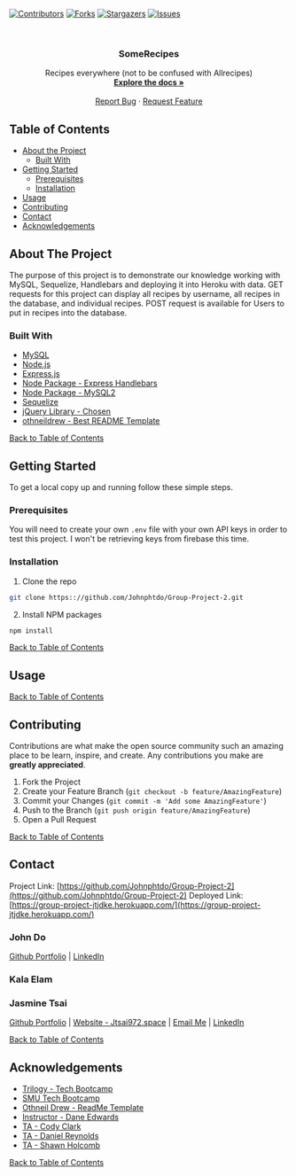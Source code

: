 [![Contributors][contributors-shield]][contributors-url]
[![Forks][forks-shield]][forks-url]
[![Stargazers][stars-shield]][stars-url]
[![Issues][issues-shield]][issues-url]



<!-- PROJECT LOGO -->
<br />
<p align="center">
  <h3 align="center">SomeRecipes</h3>

  <p align="center">
    Recipes everywhere (not to be confused with Allrecipes)
    <br />
    <a href="https://github.com/Johnphtdo/Group-Project-2"><strong>Explore the docs »</strong></a>
    <br />
    <br />
    <a href="https://github.com/Johnphtdo/Group-Project-2/issues">Report Bug</a>
    ·
    <a href="https://github.com/Johnphtdo/Group-Project-2/issues">Request Feature</a>
  </p>
</p>



<!-- TABLE OF CONTENTS -->
## Table of Contents

* [About the Project](#about-the-project)
  * [Built With](#built-with)
* [Getting Started](#getting-started)
  * [Prerequisites](#prerequisites)
  * [Installation](#installation)
* [Usage](#usage)
* [Contributing](#contributing)
* [Contact](#contact)
* [Acknowledgements](#acknowledgements)



<!-- ABOUT THE PROJECT -->
## About The Project

The purpose of this project is to demonstrate our knowledge working with MySQL, Sequelize, Handlebars and deploying it into Heroku with data. GET requests for this project can display all recipes by username, all recipes in the database, and individual recipes. POST request is available for Users to put in recipes into the database. 

### Built With
 * [MySQL](https://www.mysql.com/)
 * [Node.js](https://nodejs.org/en/)
 * [Express.js](http://expressjs.com/)
 * [Node Package - Express Handlebars](https://www.npmjs.com/package/express-handlebars)
 * [Node Package - MySQL2](https://www.npmjs.com/package/mysql2)
 * [Sequelize](https://sequelize.org/v5/)
 * [jQuery Library - Chosen](https://harvesthq.github.io/chosen/)
 * [othneildrew - Best README Template](https://github.com/othneildrew/Best-README-Template)
 
 
 [Back to Table of Contents](#table-of-contents)
 

<!-- GETTING STARTED -->
## Getting Started

To get a local copy up and running follow these simple steps.

### Prerequisites

You will need to create your own `.env` file with your own API keys in order to test this project. I won't be retrieving keys from firebase this time.

### Installation
 
1. Clone the repo
```sh
git clone https:://github.com/Johnphtdo/Group-Project-2.git
```
2. Install NPM packages
```sh
npm install
```

[Back to Table of Contents](#table-of-contents)


<!-- USAGE EXAMPLES -->
## Usage



[Back to Table of Contents](#table-of-contents)

<!-- CONTRIBUTING -->
## Contributing

Contributions are what make the open source community such an amazing place to be learn, inspire, and create. Any contributions you make are **greatly appreciated**.

1. Fork the Project
2. Create your Feature Branch (`git checkout -b feature/AmazingFeature`)
3. Commit your Changes (`git commit -m 'Add some AmazingFeature'`)
4. Push to the Branch (`git push origin feature/AmazingFeature`)
5. Open a Pull Request


[Back to Table of Contents](#table-of-contents)

<!-- CONTACT -->
## Contact
Project Link: [https://github.com/Johnphtdo/Group-Project-2](https://github.com/Johnphtdo/Group-Project-2)
Deployed Link: [https://group-project-jtjdke.herokuapp.com/](https://group-project-jtjdke.herokuapp.com/)

### John Do
[Github Portfolio](https://github.com/Johnphtdo) | [LinkedIn](https://www.linkedin.com/in/john-do-a02a4661/)
### Kala Elam

### Jasmine Tsai
[Github Portfolio](https://jtsai972.github.io/Github-Portfolio/) | [Website - Jtsai972.space](jtsai972.space) | [Email Me](jtsai972@gmail.com) | [LinkedIn](https://www.linkedin.com/in/jasmine-tsai/)

[Back to Table of Contents](#table-of-contents)

<!-- ACKNOWLEDGEMENTS -->
## Acknowledgements

* [Trilogy - Tech Bootcamp](https://www.trilogyed.com/)
* [SMU Tech Bootcamp](https://techbootcamps.smu.edu/)
* [Othneil Drew - ReadMe Template](https://github.com/othneildrew/)
* [Instructor - Dane Edwards](https://github.com/daneedw)
* [TA - Cody Clark](https://codyevanclark.com/)
* [TA - Daniel Reynolds](https://github.com/kirplink)
* [TA - Shawn Holcomb](https://github.com/shawnholcomb)

[Back to Table of Contents](#table-of-contents)

<!-- MARKDOWN LINKS & IMAGES -->
<!-- https://www.markdownguide.org/basic-syntax/#reference-style-links -->
[contributors-shield]: https://img.shields.io/github/contributors/Johnphtdo/Group-Project-2.svg?style=flat-square
[contributors-url]: https://github.com/Johnphtdo/Group-Project-2/graphs/contributors
[forks-shield]: https://img.shields.io/github/forks/Johnphtdo/Group-Project-2.svg?style=flat-square
[forks-url]: https://github.com/Johnphtdo/Group-Project-2/network/members
[stars-shield]: https://img.shields.io/github/stars/Johnphtdo/Group-Project-2.svg?style=flat-square
[stars-url]: https://github.com/Johnphtdo/Group-Project-2/stargazers
[issues-shield]: https://img.shields.io/github/issues/Johnphtdo/Group-Project-2.svg?style=flat-square
[issues-url]: https://github.com/Johnphtdo/Group-Project-2/issues
